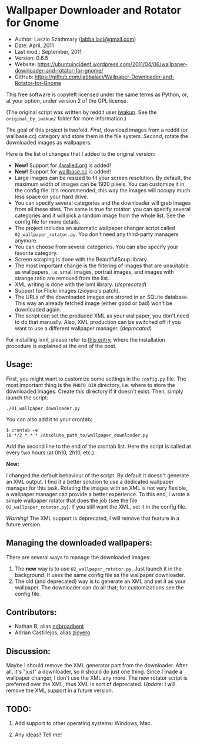Wallpaper Downloader and Rotator for Gnome
==========================================

* Author:    Laszlo Szathmary (<jabba.laci@gmail.com>)
* Date:      April, 2011
* Last mod.: September, 2011
* Version:   0.6.5
* Website:   <https://ubuntuincident.wordpress.com/2011/04/06/wallpaper-downloader-and-rotator-for-gnome/>
* GitHub:    <https://github.com/jabbalaci/Wallpaper-Downloader-and-Rotator-for-Gnome>

This free software is copyleft licensed under the same terms as Python, or,
at your option, under version 2 of the GPL license.

(The original script was written by reddit user [iwakun](http://www.reddit.com/user/iwakun).
See the `original_by_iwakun/` folder for more information.)

The goal of this project is twofold. *First*, download images from a reddit (or wallbase.cc) category and 
store them in the file system. *Second*, rotate the downloaded images as wallpapers.

Here is the list of changes that I added to the original version:

* **New!** Support for [4walled.org](http://4walled.org) is added!
* **New!** Support for [wallbase.cc](http://wallbase.cc) is added!
* Large images can be resized to fit your screen resolution. By default,
  the maximum width of images can be 1920 pixels. You can customize it in the
  config file. It's recommended, this way the images will occupy much less space
  on your hard drive.
* You can specify several categories and the downloader will grab
  images from all these sites. The same is true for rotator: you can specify
  several categories and it will pick a random image from the whole list.
  See the config file for more details.
* The project includes an automatic wallpaper changer script
  called `02_wallpaper_rotator.py`. You don't need any third-party managers anymore.
* You can choose from several categories. You can also 
  specify your favorite category.
* Screen scraping is done with the BeautifulSoup library.
* The most important change is the filtering of images that are
  unsuitable as wallpapers, i.e. small images, portrait images, and
  images with strange ratio are removed from the list.
* XML writing is done with the lxml library. (*deprecated*)
* Support for Flickr images (zioyero's patch).
* The URLs of the downloaded images are strored in an SQLite database.
  This way an already fetched image (either good or bad) won't be downloaded again.
* The script can set the produced XML as your wallpaper, you don't need to
  do that manually. Also, XML production can be switched off if you want to
  use a different wallpaper manager. (*deprecated*)

For installing lxml, please refer to [this entry][1], where the 
installation procedure is explained at the end of the post.

[1]: https://pythonadventures.wordpress.com/2011/04/04/write-xml-to-file/


Usage:
------

First, you might want to customize some settings in the `config.py` file.
The most important thing is the `PHOTO_DIR` directory, i.e. where to store
the downloaded images. Create this directory if it doesn't exist.
Then, simply launch the script:

    ./01_wallpaper_downloader.py
    
You can also add it to your crontab:

    $ crontab -e
    10 */2 * * * /absolute_path_to/wallpaper_downloader.py
    
Add the second line to the end of the crontab list. Here the script is 
called at every two hours (at 0h10, 2h10, etc.).

**New:**

I changed the default behaviour of the script. By default it doesn't
generate an XML output. I find it a better solution to use a dedicated
wallpaper manager for this task. Rotating the images with an XML is not 
very flexible, a wallpaper manager can provide a better experience.
To this end, I wrote a simple wallpaper rotator that does the job (see 
the file `02_wallpaper_rotator.py`).
If you still want the XML, set it in the config file.

*Warning!* The XML support is deprecated, I will remove that feature in a future version.


Managing the downloaded wallpapers:
-----------------------------------

There are several ways to manage the downloaded images:

1. The **new** way is to use `02_wallpaper_rotator.py`. Just launch it in the
   background. It uses the same config file as the wallpaper 
   downloader.
2. The old (and deprecated) way is to generate an XML and set it as your wallpaper.
   The downloader can do all that; for customizations see the config file.


Contributors:
-------------

* Nathan B, alias [ndbroadbent][2]
* Adrian Castillejos, alias [zioyero][3]

[2]: https://github.com/ndbroadbent
[3]: https://github.com/zioyero


Discussion:
-----------

Maybe I should remove the XML generator part from the downloader. After all, it's
"just" a downloader, so it should do just one thing. Since I made a wallpaper
changer, I don't use the XML any more. The new rotator script is preferred over
the XML, thus XML is sort of deprecated. *Update*: I will remove the XML support
in a future version.


TODO:
-----

1. Add support to other operating systems: Windows, Mac.

2. Any ideas? Tell me!
